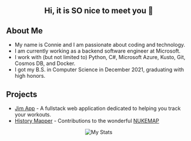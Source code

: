 
## <div align="center"> Hi, it is SO nice to meet you 🐙</div>

## About Me
* My name is Connie and I am passionate about coding and technology.
* I am currently working as a backend software engineer at Microsoft.
* I work with (but not limited to) Python, C#, Microsoft Azure, Kusto, Git, Cosmos DB, and Docker.
* I got my B.S. in Computer Science in December 2021, graduating with high honors.

## Projects
* [Jim App](https://github.com/conniexu444/jim-app) - A fullstack web application dedicated to helping you track your workouts.
* [History Mapper](https://github.com/HistoryMapper) - Contributions to the wonderful [NUKEMAP](https://nuclearsecrecy.com/nukemap/)


<p align="center">
  <img src="https://github-readme-stats.vercel.app/api?username=conniexu444&theme=dark" alt="My Stats"/>
</p>
